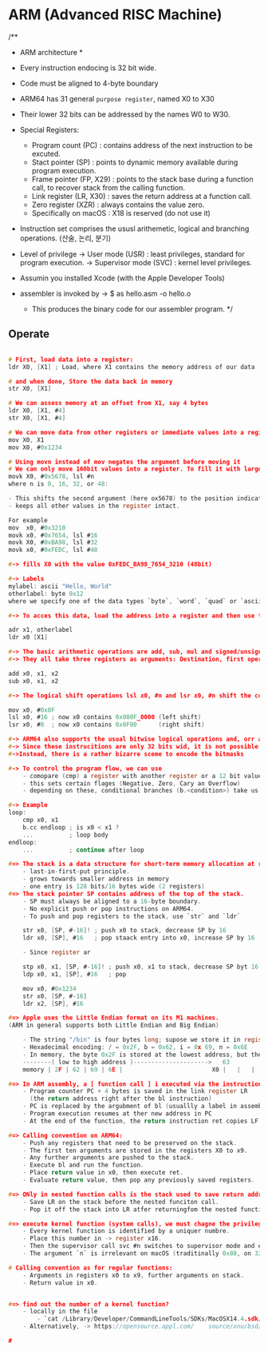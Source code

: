 # ARM (Advanced RISC Machine)

/**
* ARM architecture *

* Every instruction endocing is 32 bit wide.
* Code must be aligned to 4-byte boundary
* ARM64 has 31 general `purpose register`, named X0 to X30
* Their lower 32 bits can be addressed by the names W0 to W30.

* Special Registers:
    * Program  count (PC)       : contains address of the next instruction to be excuted.
    * Stact pointer (SP)        : points to dynamic memory available during program execution.
    * Frame pointer (FP, X29)   : points to the stack base during a function call, to recover stack from the calling function.
    * Link register (LR, X30)   : saves the return address at a function call.
    * Zero register (XZR)       : always contains the value zero.
    * Specifically on macOS     : X18 is reserved (do not use it)
* Instruction set comprises the ususl arithemetic, logical and branching operations. (산술, 논리, 분기)
* Level of privilege
    -> User mode (USR)          : least privileges, standard for program execution.
    -> Supervisor mode (SVC)    : kernel level privileges.

* Assumin you installed Xcode (with the Apple Developer Tools)
* assembler is invoked by -> $ as hello.asm -o hello.o
    * This produces the binary code for our assembler program.
*/

## Operate

```c

# First, load data into a register:
ldr X0, [X1] ; Load, where X1 contains the memory address of our data

# and when done, Store the data back in memory
str X0, [X1]

# We can assess memory at an offset from X1, say 4 bytes
ldr X0, [X1, #4]
str X0, [X1, #4]

# We can move data from other registers or immediate values into a register
mov X0, X1
mov X0, #0x1234

# Using movn instead of mov negates the argument before moving it
# We can only move 160bit values into a register. To fill it with larger values, use
movk X0, #0x5678, lsl #n
where n is 0, 16, 32, or 48:

- This shifts the second argument (here ox5678) to the position indicated by the lsl argument,
- keeps all other values in the register intact.

For example
mov  x0, #0x3210
movk x0, #0x7654, lsl #16
movk X0, #0xBA98, lsl #32
movk x0, #0xFEDC, lsl #48

#-> fills X0 with the value 0xFEDC_BA98_7654_3210 (48bit)

#-> Labels
mylabel: ascii "Hello, World"
otherlabel: byte 0x12
where we specify one of the data types `byte`, `word`, `quad` or `ascii`

#-> To acces this data, load the address into a register and then use this register as a pointer to load data into another register

adr x1, otherlabel
ldr x0 [X1]

#-> The basic arithmetic operations are add, sub, mul and signed/unsigned division sdiv/udiv.
#-> They all take three registers as arguments: Destination, first operand, second operand.

add x0, x1, x2
sub x0, x1, x2

#-> The logical shift operations lsl x0, #n and lsr x0, #n shift the content of a register to the left or to the right by n bits.

mov x0, #0x0F
lsl x0, #16 ; now x0 contains 0x000F_0000 (left shift)
lsr x0, #8  ; now x0 contains 0x0F00      (right shift)

#-> ARM64 also supports the usual bitwise logical operations and, orr and eor(not xor!) on registers.
#-> Since these instrucitions are only 32 bits wid, it is not possible to give a 64-bit mask as an immediate argument.
#->Instead, there is a rather bizarre sceme to encode the bitmasks

#-> To control the program flow, we can use
    - comopare (cmp) a register with another register or a 12 bit value
    - this sets certain flages (Negative, Zero, Cary an Overflow)
    - depending on these, conditional branches (b.<condition>) take us to different parts of the program.

#-> Example
loop:
    cmp x0, x1
    b.cc endloop ; is x0 < x1 ?
    ...          ; loop body
endloop:
    ...          ; continue after loop

#=> The stack is a data structure for short-term memory allocation at runtime.
    - last-in-first-put principle.
    - grows towards smaller address in memory
    - one entry is 128 bits/16 bytes wide (2 registers)
#=> The stack pointer SP contains address of the top of the stack.
    - SP must always be aligned to a 16-byte boundary.
    - No explicit push or pop instructions on ARM64.
    - To push and pop registers to the stack, use `str` and `ldr`

    str x0, [SP, #-16]! ; push x0 to stack, decrease SP by 16
    ldr x0, [SP], #16   ; pop staack entry into x0, increase SP by 16

    - Since register ar

    stp x0, x1, [SP, #-16]! ; push x0, x1 to stack, decrease SP byt 16
    ldp x0, x1, [SP], #16   ; pop

    mov x0, #0x1234
    str x0, [SP, #-16]
    ldr x2, [SP], #16

#=> Apple uses the Little Endian format on its M1 machines.
(ARM in general supports both Little Endian and Big Endian)

    - The string "/bin" is four bytes long; supose we store it in register x0.
    - Hexadecimal encoding: / = 0x2F, b = 0x62, i = 0x 69, n = 0x6E
    - In memory, the byte 0x2F is stored at the lowest address, but the whole string corresponds to the number `6E69622F`, where sF is the lowest order digit.
    --------( low to high address )--------------------->   63             31                   0
    memory | 2F | 62 | 69 | 6E |                         X0 |   |   |   |   | 6E | 69 | 62 | 2F |

#=> In ARM assembly, a [ function call ] i executed via the instruction branch with link `bl`.
    - Program counter PC + 4 bytes is saved in the link register LR
      (the return address right after the bl instruction)
    - PC is replaced by the argubment of bl (usuallly a label in assembly).
    - Program execution resumes at ther new address in PC
    - At the end of the function, the return instruction ret copies LF back into PC.

#=> Calling convention on ARM64:
    - Push any registers that need to be preserved on the stack.
    - The first ten arguments are stored in the registers X0 to x9.
    - Any further arguments are pushed to the stack.
    - Execute bl and run the function.
    - Place return value in x0, then execute ret.
    - Evaluate return value, then pop any previously saved registers.

#=> ONly in nested function calls is the stack used to save return addresses.
    - Save LR on the stack before the nested funciton call.
    - Pop it off the stack into LR atfer returningfom the nested function.

#=> execute kernel function (system calls), we must chagne the privilege level from user mode to `supervisor mode`.
    - Every kernel function is identified by a uniquer numbre.
    - Place this number in -> register x16.
    - Then the supervisor call svc #n switches to supervisor mode and executes the kernel function.
    - The argument `n` is irrelevant on macOS (traditinally 0x80, on 32bit Linux, or choose 0xFFFF to avoid NULL bytes.)

# Calling convention as for regular functions:
    - Arguments in registers x0 to x9, further arguments on stack.
    - Return value in x0.


#=> find out the number of a kernel function?
    - locally in the file
        - `cat /Library/Developer/CommandLineTools/SDKs/MacOSX14.4.sdk/usr/include/sys/syscall.h | grep connect`
    - Alternatively, -> https://opensource.appl.com/    source/xnu/bsd/kern/syscalls.master

#
```
